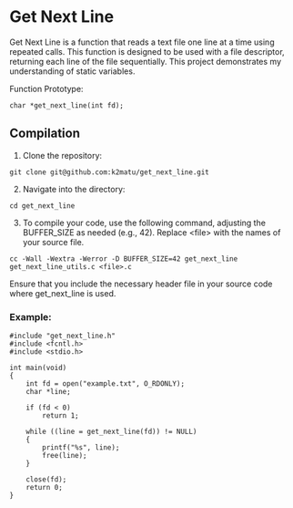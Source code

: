 # Get Next Line
Get Next Line is a function that reads a text file one line at a time using repeated calls. This function is designed to be used with a file descriptor, returning each line of the file sequentially. This project demonstrates my understanding of static variables.

Function Prototype:
```
char *get_next_line(int fd);
```
## Compilation
1. Clone the repository:
```
git clone git@github.com:k2matu/get_next_line.git
````
2. Navigate into the directory:
```
cd get_next_line
```
3. To compile your code, use the following command, adjusting the BUFFER_SIZE as needed (e.g., 42). 
Replace \<file\> with the names of your source file.
```
cc -Wall -Wextra -Werror -D BUFFER_SIZE=42 get_next_line get_next_line_utils.c <file>.c
```

Ensure that you include the necessary header file in your source code where get_next_line is used.
### Example:
```
#include "get_next_line.h"
#include <fcntl.h>
#include <stdio.h>

int main(void)
{
    int fd = open("example.txt", O_RDONLY);
    char *line;

    if (fd < 0)
        return 1;

    while ((line = get_next_line(fd)) != NULL)
    {
        printf("%s", line);
        free(line);
    }

    close(fd);
    return 0;
}
```
